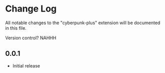 # Change Log
All notable changes to the "cyberpunk-plus" extension will be documented in this file.

Version control? NAHHH

## 0.0.1
- Initial release
